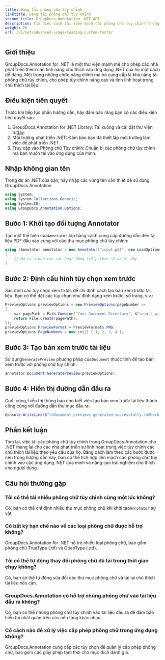 ```yaml
---
title: Đang tải phông chữ tùy chỉnh
linktitle: Đang tải phông chữ tùy chỉnh
second_title: GroupDocs.Annotation .NET API
description: Tìm hiểu cách tải liền mạch các phông chữ tùy chỉnh trong GroupDocs.Annotation dành cho .NET để nâng cao tính năng chú thích tài liệu. Hãy làm theo từng bước của chúng tôi để tích hợp dễ dàng.
weight: 20
url: /vi/net/advanced-usage/loading-custom-fonts/
---
```

## Giới thiệu
GroupDocs.Annotation for .NET là một thư viện mạnh mẽ cho phép các nhà phát triển thêm các tính năng chú thích vào ứng dụng .NET của họ một cách dễ dàng. Một trong những chức năng chính mà nó cung cấp là khả năng tải phông chữ tùy chỉnh, cho phép tùy chỉnh nâng cao và tính linh hoạt trong chú thích tài liệu.
## Điều kiện tiên quyết
Trước khi tiếp tục phần hướng dẫn, hãy đảm bảo rằng bạn có các điều kiện tiên quyết sau:
1.  GroupDocs.Annotation for .NET Library: Tải xuống và cài đặt thư viện từ[đây](https://releases.groupdocs.com/annotation/net/).
2. Môi trường phát triển .NET: Đảm bảo bạn đã thiết lập môi trường làm việc để phát triển .NET.
3. Truy cập vào Phông chữ Tùy chỉnh: Chuẩn bị các phông chữ tùy chỉnh mà bạn muốn tải vào ứng dụng của mình.

## Nhập không gian tên
Trong dự án .NET của bạn, hãy nhập các vùng tên cần thiết để sử dụng GroupDocs.Annotation:
```csharp
using System;
using System.Collections.Generic;
using System.IO;
using GroupDocs.Annotation.Options;
```
## Bước 1: Khởi tạo đối tượng Annotator
 Tạo một thể hiện của`Annotator` lớp bằng cách cung cấp đường dẫn đến tài liệu PDF đầu vào cùng với các thư mục phông chữ tùy chỉnh:
```csharp
using (Annotator annotator = new Annotator("input.pdf", new LoadOptions { FontDirectories = new List<string> { Constants.GetFontDirectory() } }))
{
    // Mã của bạn cho các hoạt động tiếp theo sẽ có ở đây
}
```
## Bước 2: Định cấu hình tùy chọn xem trước
Xác định các tùy chọn xem trước để chỉ định cách tạo bản xem trước tài liệu. Bạn có thể đặt các tùy chọn như định dạng xem trước, số trang, v.v.:
```csharp
PreviewOptions previewOptions = new PreviewOptions(pageNumber =>
{
    var pagePath = Path.Combine("Your Document Directory", $"result_with_font_{pageNumber}.png");
    return File.Create(pagePath);
});
previewOptions.PreviewFormat = PreviewFormats.PNG;
previewOptions.PageNumbers = new int[] { 1, 2, 3, 4 };
```
## Bước 3: Tạo bản xem trước tài liệu
 Sử dụng`GeneratePreview` phương pháp của`Document` thuộc tính để tạo bản xem trước với phông chữ tùy chỉnh:
```csharp
annotator.Document.GeneratePreview(previewOptions);
```
## Bước 4: Hiển thị đường dẫn đầu ra
Cuối cùng, hiển thị thông báo cho biết việc tạo bản xem trước tài liệu thành công cùng với đường dẫn thư mục đầu ra:
```csharp
Console.WriteLine($"\nDocument previews generated successfully.\nCheck output in {"Your Document Directory"}.");
```

## Phần kết luận
Tóm lại, việc tải các phông chữ tùy chỉnh trong GroupDocs.Annotation cho .NET mang lại cho các nhà phát triển sự linh hoạt trong việc tùy chỉnh các chú thích tài liệu theo yêu cầu của họ. Bằng cách làm theo các bước được nêu trong hướng dẫn này, bạn có thể tích hợp liền mạch các phông chữ tùy chỉnh vào các ứng dụng .NET của mình và nâng cao trải nghiệm chú thích cho người dùng.
## Câu hỏi thường gặp
### Tôi có thể tải nhiều phông chữ tùy chỉnh cùng một lúc không?
 Có, bạn có thể chỉ định nhiều thư mục phông chữ khi khởi tạo`Annotator` sự vật.
### Có bất kỳ hạn chế nào về các loại phông chữ được hỗ trợ không?
GroupDocs.Annotation for .NET hỗ trợ nhiều loại phông chữ, bao gồm phông chữ TrueType (.ttf) và OpenType (.otf).
### Tôi có thể tự động thay đổi phông chữ đã tải trong thời gian chạy không?
Có, bạn có thể tự động sửa đổi các thư mục phông chữ và tải lại chú thích tài liệu nếu cần.
### GroupDocs.Annotation có hỗ trợ nhúng phông chữ vào tài liệu đầu ra không?
Có, bạn có thể nhúng phông chữ tùy chỉnh vào tài liệu đầu ra để đảm bảo hiển thị nhất quán trên các nền tảng khác nhau.
### Có cách nào để xử lý việc cấp phép phông chữ trong ứng dụng không?
GroupDocs.Annotation cung cấp các tùy chọn để quản lý cấp phép phông chữ, bao gồm các giấy phép tạm thời cho mục đích đánh giá.